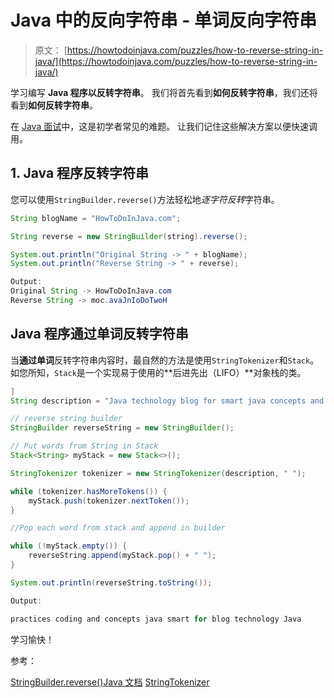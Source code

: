 # Java 中的反向字符串 - 单词反向字符串

> 原文： [https://howtodoinjava.com/puzzles/how-to-reverse-string-in-java/](https://howtodoinjava.com/puzzles/how-to-reverse-string-in-java/)

学习编写 **Java 程序以反转字符串**。 我们将首先看到**如何反转字符串**，我们还将看到**如何反转字符串**。

在 [Java 面试](https://howtodoinjava.com/java-interview-questions/)中，这是初学者常见的难题。 让我们记住这些解决方案以便快速调用。

## 1\. Java 程序反转字符串

您可以使用`StringBuilder.reverse()`方法轻松地*逐字符反转*字符串。

```java
String blogName = "HowToDoInJava.com";

String reverse = new StringBuilder(string).reverse();

System.out.println("Original String -> " + blogName);
System.out.println("Reverse String -> " + reverse);

Output:
Original String -> HowToDoInJava.com
Reverse String -> moc.avaJnIoDoTwoH

```

## Java 程序通过单词反转字符串

当**通过单词**反转字符串内容时，最自然的方法是使用`StringTokenizer`和`Stack`。 如您所知，`Stack`是一个实现易于使用的**后进先出（LIFO）**对象栈的类。

```java
]
String description = "Java technology blog for smart java concepts and coding practices";

// reverse string builder
StringBuilder reverseString = new StringBuilder();

// Put words from String in Stack
Stack<String> myStack = new Stack<>();

StringTokenizer tokenizer = new StringTokenizer(description, " ");

while (tokenizer.hasMoreTokens()) {
	myStack.push(tokenizer.nextToken());
}

//Pop each word from stack and append in builder

while (!myStack.empty()) {
	reverseString.append(myStack.pop() + " ");
}

System.out.println(reverseString.toString());

Output:

practices coding and concepts java smart for blog technology Java 

```

学习愉快！

参考：

[StringBuilder.reverse()Java 文档](https://docs.oracle.com/javase/8/docs/api/java/lang/StringBuilder.html#reverse--)
[StringTokenizer](https://docs.oracle.com/javase/8/docs/api/java/util/StringTokenizer.html)